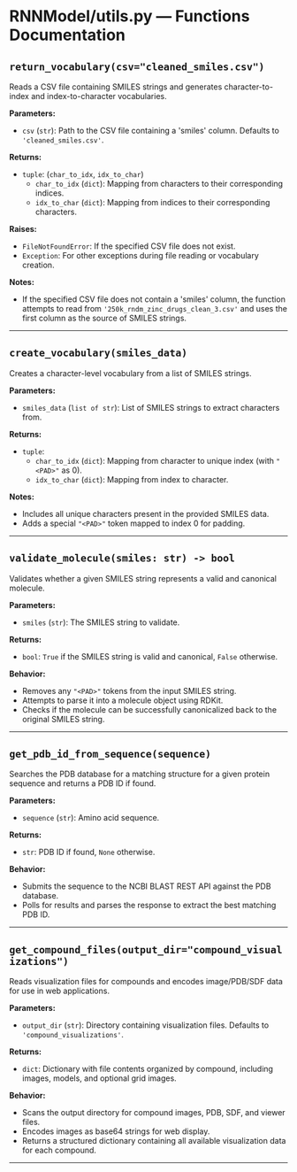 # RNNModel/utils.py — Functions Documentation

## `return_vocabulary(csv="cleaned_smiles.csv")`
Reads a CSV file containing SMILES strings and generates character-to-index and index-to-character vocabularies.

**Parameters:**
- `csv` (`str`): Path to the CSV file containing a 'smiles' column. Defaults to `'cleaned_smiles.csv'`.

**Returns:**
- `tuple`: (`char_to_idx`, `idx_to_char`)
  - `char_to_idx` (`dict`): Mapping from characters to their corresponding indices.
  - `idx_to_char` (`dict`): Mapping from indices to their corresponding characters.

**Raises:**
- `FileNotFoundError`: If the specified CSV file does not exist.
- `Exception`: For other exceptions during file reading or vocabulary creation.

**Notes:**
- If the specified CSV file does not contain a 'smiles' column, the function attempts to read from `'250k_rndm_zinc_drugs_clean_3.csv'` and uses the first column as the source of SMILES strings.

---

## `create_vocabulary(smiles_data)`
Creates a character-level vocabulary from a list of SMILES strings.

**Parameters:**
- `smiles_data` (`list of str`): List of SMILES strings to extract characters from.

**Returns:**
- `tuple`:
  - `char_to_idx` (`dict`): Mapping from character to unique index (with `"<PAD>"` as 0).
  - `idx_to_char` (`dict`): Mapping from index to character.

**Notes:**
- Includes all unique characters present in the provided SMILES data.
- Adds a special `"<PAD>"` token mapped to index 0 for padding.

---

## `validate_molecule(smiles: str) -> bool`
Validates whether a given SMILES string represents a valid and canonical molecule.

**Parameters:**
- `smiles` (`str`): The SMILES string to validate.

**Returns:**
- `bool`: `True` if the SMILES string is valid and canonical, `False` otherwise.

**Behavior:**
- Removes any `"<PAD>"` tokens from the input SMILES string.
- Attempts to parse it into a molecule object using RDKit.
- Checks if the molecule can be successfully canonicalized back to the original SMILES string.

---

## `get_pdb_id_from_sequence(sequence)`
Searches the PDB database for a matching structure for a given protein sequence and returns a PDB ID if found.

**Parameters:**
- `sequence` (`str`): Amino acid sequence.

**Returns:**
- `str`: PDB ID if found, `None` otherwise.

**Behavior:**
- Submits the sequence to the NCBI BLAST REST API against the PDB database.
- Polls for results and parses the response to extract the best matching PDB ID.

---

## `get_compound_files(output_dir="compound_visualizations")`
Reads visualization files for compounds and encodes image/PDB/SDF data for use in web applications.

**Parameters:**
- `output_dir` (`str`): Directory containing visualization files. Defaults to `'compound_visualizations'`.

**Returns:**
- `dict`: Dictionary with file contents organized by compound, including images, models, and optional grid images.

**Behavior:**
- Scans the output directory for compound images, PDB, SDF, and viewer files.
- Encodes images as base64 strings for web display.
- Returns a structured dictionary containing all available visualization data for each compound.

---
